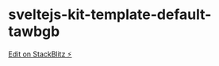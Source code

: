 # sveltejs-kit-template-default-tawbgb

[Edit on StackBlitz ⚡️](https://stackblitz.com/edit/sveltejs-kit-template-default-tawbgb)